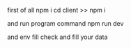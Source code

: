 first of all
npm i 
cd client >> npm i 

and run program command 
npm run dev


and env fill check and fill your data

